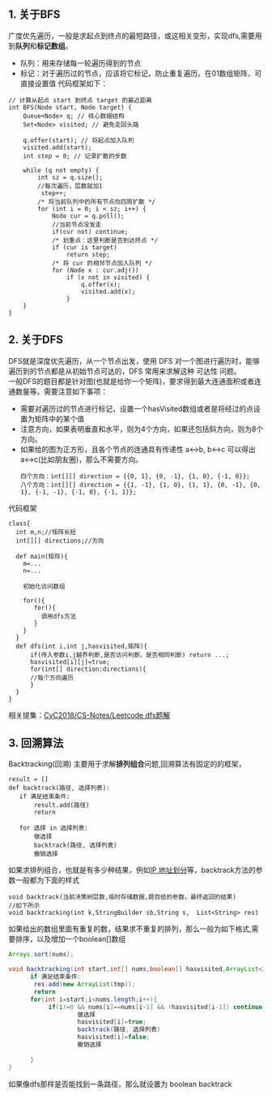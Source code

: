 ## 1. 关于BFS
广度优先遍历，一般是求起点到终点的最短路径，或这相关变形，实现dfs,需要用到**队列**和**标记数组**。  
- 队列：用来存储每一轮遍历得到的节点
- 标记：对于遍历过的节点，应该将它标记，防止重复遍历。在01数组矩阵，可直接设置值 
代码框架如下：
```
// 计算从起点 start 到终点 target 的最近距离
int BFS(Node start, Node target) {
    Queue<Node> q; // 核心数据结构
    Set<Node> visited; // 避免走回头路

    q.offer(start); // 将起点加入队列
    visited.add(start);
    int step = 0; // 记录扩散的步数

    while (q not empty) {
        int sz = q.size();
        //每次遍历，层数就加1
         step++;
        /* 将当前队列中的所有节点向四周扩散 */
        for (int i = 0; i < sz; i++) {
            Node cur = q.poll();
            //当前节点没发走
            if(cur not) continue;
            /* 划重点：这里判断是否到达终点 */
            if (cur is target)
                return step;
            /* 将 cur 的相邻节点加入队列 */
            for (Node x : cur.adj())
                if (x not in visited) {
                    q.offer(x);
                    visited.add(x);
                }
    }
}
```
## 2. 关于DFS
DFS就是深度优先遍历，从一个节点出发，使用 DFS 对一个图进行遍历时，能够遍历到的节点都是从初始节点可达的，DFS 常用来求解这种 可达性 问题。  
一般DFS的题目都是针对图(也就是给你一个矩阵)，要求得到最大连通面积或者连通数量等。需要注意如下事项：  
  
  -  需要对遍历过的节点进行标记，设置一个hasVisited数组或者是将经过的点设置为矩阵中的某个值
  -  注意方向，如果表明垂直和水平，则为4个方向，如果还包括斜方向，则为8个方向。
  -  如果给的图为正方形，且各个节点的连通具有传递性 a<->b, b<->c 可以得出 a<->c(比如朋友圈)，那么不需要方向。
      ```
      四个方向：int[][] direction = {{0, 1}, {0, -1}, {1, 0}, {-1, 0}};
      八个方向：int[][] direction = {{1, -1}, {1, 0}, {1, 1}, {0, -1}, {0, 1}, {-1, -1}, {-1, 0}, {-1, 1}};
      ```
代码框架
```
class{
  int m,n;//矩阵长短
  int[][] directions;//方向
  
  def main(矩阵){
    m=...
    n=...
    
    初始化访问数组
    
    for(){
       for(){
         调用dfs方法
       }
    }
  }
  def dfs(int i,int j,hasvisited,矩阵){
      if(传入参数i,j越界判断,是否访问判断，是否相同判断) return ...;
      hasvisited[i][j]=true;
      for(int[] direction:directions){
      //每个方向遍历
      }
  }
}

```

相关提集：[CyC2018/CS-Notes/Leetcode dfs题解](https://github.com/CyC2018/CS-Notes/blob/master/notes/Leetcode%20%E9%A2%98%E8%A7%A3%20-%20%E6%90%9C%E7%B4%A2.md#dfs)

## 3. 回溯算法
 Backtracking(回溯) 主要用于求解**排列组合**问题,回溯算法有固定的的框架，
 ```
result = []
def backtrack(路径, 选择列表):
    if 满足结束条件:
        result.add(路径)
        return

    for 选择 in 选择列表:
        做选择
        backtrack(路径, 选择列表)
        撤销选择
 ```
 如果求排列组合，也就是有多少种结果，例如[IP 地址划分](https://leetcode-cn.com/problems/restore-ip-addresses/description/)等，backtrack方法的参数一般都为下面的样式
 ```
 void backtrack(当前决策树层数,临时存储数据,题目给的参数，最终返回的结果)
 //如下所示
 void backtracking(int k,StringBuilder sb,String s,  List<String> res)
 ```
 如果给出的数组里面有重复的数，结果求不重复的排列，那么一般为如下格式,需要排序，以及增加一个boolean[]数组
 ```java
 Arrays.sort(nums);

void backtracking(int start,int[] nums,boolean[] hasvisited,ArrayList<Integer> temp,ArrayList<ArrayList<Integer>> res){
       if 满足结束条件:
        res.add(new ArrayList(tmp));
        return
       for(int i=start;i<nums.length;i++){
            if(i!=0 && nums[i]==nums[i-1] && !hasvisited[i-1]) continue;
                    做选择
                    hasvisited[i]=true;
                    backtrack(路径, 选择列表)
                    hasvisited[i]=false;
                    撤销选择
                    
       }
}
 ```
 如果像dfs那样是否能找到一条路径，那么就设置为 boolean backtrack
